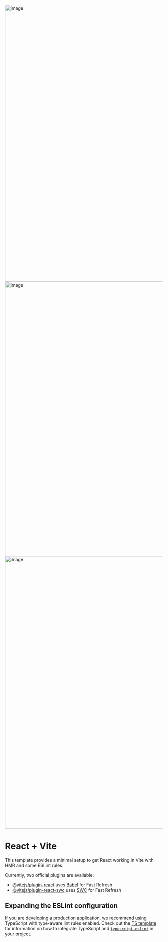 <img width="1917" height="886" alt="image" src="https://github.com/user-attachments/assets/4361cd1a-eb49-4cde-a045-ca77e0d7682a" />
<img width="1919" height="878" alt="image" src="https://github.com/user-attachments/assets/1a4fc0ec-b5fa-446e-84a5-fc3dc3d33973" />
<img width="1919" height="872" alt="image" src="https://github.com/user-attachments/assets/81c2eeb4-032e-4146-83f4-eb13cf7d9dc3" />

# React + Vite

This template provides a minimal setup to get React working in Vite with HMR and some ESLint rules.

Currently, two official plugins are available:

- [@vitejs/plugin-react](https://github.com/vitejs/vite-plugin-react/blob/main/packages/plugin-react) uses [Babel](https://babeljs.io/) for Fast Refresh
- [@vitejs/plugin-react-swc](https://github.com/vitejs/vite-plugin-react/blob/main/packages/plugin-react-swc) uses [SWC](https://swc.rs/) for Fast Refresh

## Expanding the ESLint configuration

If you are developing a production application, we recommend using TypeScript with type-aware lint rules enabled. Check out the [TS template](https://github.com/vitejs/vite/tree/main/packages/create-vite/template-react-ts) for information on how to integrate TypeScript and [`typescript-eslint`](https://typescript-eslint.io) in your project.
